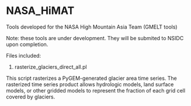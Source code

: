 # NASA_HiMAT
Tools developed for the NASA High Mountain Asia Team (GMELT tools)

Note: these tools are under development. They will be submited to NSIDC upon completion.

Files included:

1. rasterize_glaciers_direct_all.pl

This script rasterizes a PyGEM-generated glacier area time series. The rasterized time series product allows hydrologic models, land surface models, or other gridded models to represent the fraction of each grid cell covered by glaciers. 

